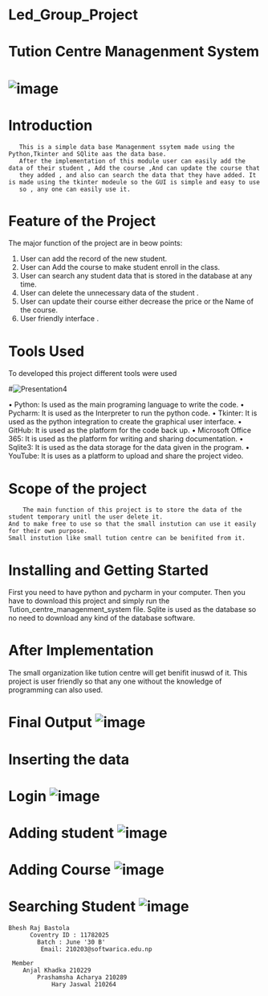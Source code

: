# Led_Group_Project
                                                      
                                                      
#                                                             Tution Centre Managenment System 
#   ![image](https://user-images.githubusercontent.com/85820273/133793330-ecbef2ab-6bfc-4f71-9e35-f7394f0d0b89.png)

#    Introduction
       This is a simple data base Managenment ssytem made using the Python,Tkinter and SQlite aas the data base. 
       After the implementation of this module user can easily add the data of their student , Add the course ,And can update the course that 
       they added , and also can search the data that they have added. It is made using the tkinter modeule so the GUI is simple and easy to use 
       so , any one can easily use it.


#       Feature of the Project
 The major function of the project are in beow points:
 1. User can add the record of the new student.
 2. User can Add the course to make student enroll in the class.
 3. User can search any student data that is stored in the database at any time.
 4. User can delete the unnecessary data of the student .
 5. User can update their course either decrease the price or the Name of the course.
 6. User friendly interface .
 
 
 #  Tools Used 
   To developed this project different tools were used 
   
#![Presentation4](https://user-images.githubusercontent.com/85820273/133790024-ee448cc6-09a4-45c1-853a-c157e37b9461.jpg)


•	Python: Is used as the main programing language to write the code.
•	Pycharm: It is used as the Interpreter to run the python code.
•	Tkinter: It is used as the python integration to create the graphical user interface.
•	GitHub: It is used as the platform for the code back up.
•	Microsoft Office 365: It is used as the platform for writing and sharing documentation.
•	Sqlite3: It is used as the data storage for the data given in the program.
•	YouTube: It is uses as a platform to upload and share the project video.


# Scope of the project
        The main function of this project is to store the data of the student temporary unitl the user delete it.
    And to make free to use so that the small instution can use it easily for their own purpose. 
    Small instution like small tution centre can be benifited from it.
    
# Installing and Getting Started
   First you need to have python and pycharm in your computer.
   Then you have to download this project and simply run the Tution_centre_managenment_system file.
   Sqlite is used as the database so no need to download any kind of the database software.
   
# After Implementation
  The small organization like tution centre will get benifit inuswd of it. 
  This project is user friendly so that any one without the knowledge of programming can also used.
  

# Final Output  ![image](https://user-images.githubusercontent.com/85820273/133794187-cca496a1-c5ed-4f2e-8404-b10cf8f3f6ba.png)


# Inserting the data 
   # Login   ![image](https://user-images.githubusercontent.com/85820273/133794319-a1ad27a6-7c59-42e9-979f-cbf72d82d802.png)
 # Adding student  ![image](https://user-images.githubusercontent.com/85820273/133794384-53b050e0-0420-4154-a816-28314e1a6d14.png)

   # Adding Course   ![image](https://user-images.githubusercontent.com/85820273/133794447-6b8aab3b-7d28-4b27-90eb-c983c5b80f70.png)
# Searching Student    ![image](https://user-images.githubusercontent.com/85820273/133794557-108ff824-a5fa-48c8-ad34-77a3b7865b08.png)


    Bhesh Raj Bastola
          Coventry ID : 11782025
            Batch : June '30 B'
             Email: 210203@softwarica.edu.np

     Member
        Anjal Khadka 210229
            Prashamsha Acharya 210289
                Hary Jaswal 210264
   
